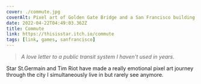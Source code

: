 ```yaml
---
cover: ./commute.jpg
coverAlt: Pixel art of Golden Gate Bridge and a San Francisco building
date: 2022-04-22T04:49:03.362Z
title: Commute
link: https://thisisstar.itch.io/commute
tags: [link, games, sanfrancisco]
---
```


> _A love letter to a public transit system I haven't used in years._

Star St.Germain and Tim Riot have made a really emotional pixel art journey through the city I simultaneously live in but rarely see anymore.
